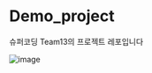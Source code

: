 # Demo_project
슈퍼코딩 Team13의 프로젝트 레포입니다

![image](https://github.com/d982h8st7/Demo_project/assets/50827253/df9b76c9-c4e8-41a6-913e-80a022257496)

